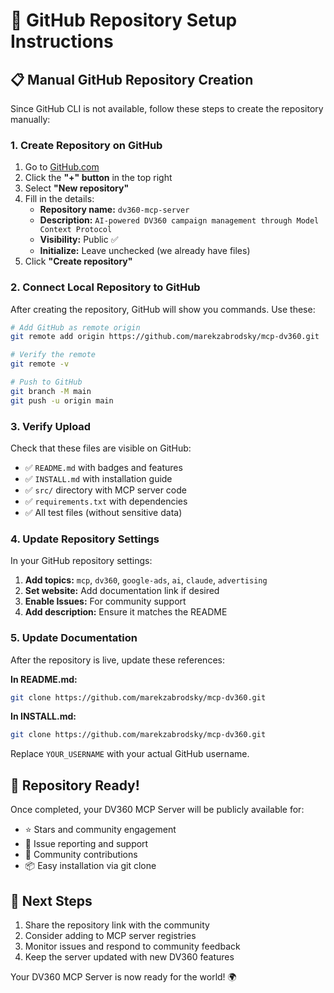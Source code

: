 # 🚀 GitHub Repository Setup Instructions

## 📋 Manual GitHub Repository Creation

Since GitHub CLI is not available, follow these steps to create the repository manually:

### 1. Create Repository on GitHub

1. Go to [GitHub.com](https://github.com)
2. Click the **"+" button** in the top right
3. Select **"New repository"**
4. Fill in the details:
   - **Repository name:** `dv360-mcp-server`
   - **Description:** `AI-powered DV360 campaign management through Model Context Protocol`
   - **Visibility:** Public ✅
   - **Initialize:** Leave unchecked (we already have files)
5. Click **"Create repository"**

### 2. Connect Local Repository to GitHub

After creating the repository, GitHub will show you commands. Use these:

```bash
# Add GitHub as remote origin
git remote add origin https://github.com/marekzabrodsky/mcp-dv360.git

# Verify the remote
git remote -v

# Push to GitHub
git branch -M main
git push -u origin main
```

### 3. Verify Upload

Check that these files are visible on GitHub:
- ✅ `README.md` with badges and features
- ✅ `INSTALL.md` with installation guide
- ✅ `src/` directory with MCP server code
- ✅ `requirements.txt` with dependencies
- ✅ All test files (without sensitive data)

### 4. Update Repository Settings

In your GitHub repository settings:

1. **Add topics:** `mcp`, `dv360`, `google-ads`, `ai`, `claude`, `advertising`
2. **Set website:** Add documentation link if desired
3. **Enable Issues:** For community support
4. **Add description:** Ensure it matches the README

### 5. Update Documentation

After the repository is live, update these references:

**In README.md:**
```bash
git clone https://github.com/marekzabrodsky/mcp-dv360.git
```

**In INSTALL.md:**
```bash
git clone https://github.com/marekzabrodsky/mcp-dv360.git
```

Replace `YOUR_USERNAME` with your actual GitHub username.

## 🎉 Repository Ready!

Once completed, your DV360 MCP Server will be publicly available for:
- ⭐ Stars and community engagement
- 🐛 Issue reporting and support
- 🤝 Community contributions
- 📦 Easy installation via git clone

## 📝 Next Steps

1. Share the repository link with the community
2. Consider adding to MCP server registries
3. Monitor issues and respond to community feedback
4. Keep the server updated with new DV360 features

Your DV360 MCP Server is now ready for the world! 🌍